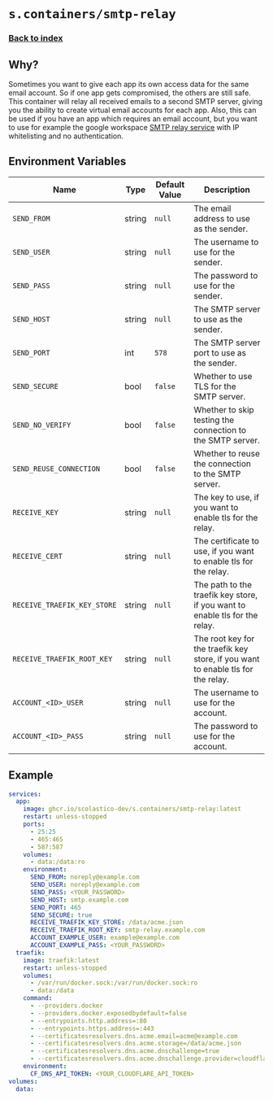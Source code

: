 # `s.containers/smtp-relay`

### [Back to index](../../README.md)

## Why?

Sometimes you want to give each app its own access data for the same email account.
So if one app gets compromised, the others are still safe.
This container will relay all received emails to a second SMTP server,
giving you the ability to create virtual email accounts for each app.
Also, this can be used if you have an app which requires an email account,
but you want to use for example the google workspace
[SMTP relay service](https://support.google.com/a/answer/2956491?hl=en)
with IP whitelisting and no authentication.

## Environment Variables

| Name                        | Type   | Default Value       | Description                                                                      |
| --------------------------- | ------ | ------------------- | -------------------------------------------------------------------------------- |
| `SEND_FROM`                 | string | `null`              | The email address to use as the sender.                                          |
| `SEND_USER`                 | string | `null`              | The username to use for the sender.                                              |
| `SEND_PASS`                 | string | `null`              | The password to use for the sender.                                              |
| `SEND_HOST`                 | string | `null`              | The SMTP server to use as the sender.                                            |
| `SEND_PORT`                 | int    | `578`               | The SMTP server port to use as the sender.                                       |
| `SEND_SECURE`               | bool   | `false`             | Whether to use TLS for the SMTP server.                                          |
| `SEND_NO_VERIFY`            | bool   | `false`             | Whether to skip testing the connection to the SMTP server.                       |
| `SEND_REUSE_CONNECTION`     | bool   | `false`             | Whether to reuse the connection to the SMTP server.                              |
| `RECEIVE_KEY`               | string | `null`              | The key to use, if you want to enable tls for the relay.                         |
| `RECEIVE_CERT`              | string | `null`              | The certificate to use, if you want to enable tls for the relay.                 |
| `RECEIVE_TRAEFIK_KEY_STORE` | string | `null`              | The path to the traefik key store, if you want to enable tls for the relay.      |
| `RECEIVE_TRAEFIK_ROOT_KEY`  | string | `null`              | The root key for the traefik key store, if you want to enable tls for the relay. |
| `ACCOUNT_<ID>_USER`         | string | `null`              | The username to use for the account.                                             |
| `ACCOUNT_<ID>_PASS`         | string | `null`              | The password to use for the account.                                             |

## Example

```yml
services:
  app:
    image: ghcr.io/scolastico-dev/s.containers/smtp-relay:latest
    restart: unless-stopped
    ports:
      - 25:25
      - 465:465
      - 587:587
    volumes:
      - data:/data:ro
    environment:
      SEND_FROM: noreply@example.com
      SEND_USER: noreply@example.com
      SEND_PASS: <YOUR_PASSWORD>
      SEND_HOST: smtp.example.com
      SEND_PORT: 465
      SEND_SECURE: true
      RECEIVE_TRAEFIK_KEY_STORE: /data/acme.json
      RECEIVE_TRAEFIK_ROOT_KEY: smtp-relay.example.com
      ACCOUNT_EXAMPLE_USER: example@example.com
      ACCOUNT_EXAMPLE_PASS: <YOUR_PASSWORD>
  traefik:
    image: traefik:latest
    restart: unless-stopped
    volumes:
      - /var/run/docker.sock:/var/run/docker.sock:ro
      - data:/data
    command:
      - --providers.docker
      - --providers.docker.exposedbydefault=false
      - --entrypoints.http.address=:80
      - --entrypoints.https.address=:443
      - --certificatesresolvers.dns.acme.email=acme@example.com
      - --certificatesresolvers.dns.acme.storage=/data/acme.json
      - --certificatesresolvers.dns.acme.dnschallenge=true
      - --certificatesresolvers.dns.acme.dnschallenge.provider=cloudflare
    environment:
      CF_DNS_API_TOKEN: <YOUR_CLOUDFLARE_API_TOKEN>
volumes:
  data:
```
